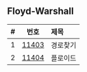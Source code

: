 
## Floyd-Warshall

|#|번호|제목|
|:-:|:-:|:-|
|1|[11403](https://www.acmicpc.net/problem/11403)|경로찾기|
|2|[11404](https://www.acmicpc.net/problem/11404)|플로이드|

